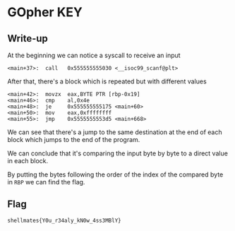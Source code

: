# GOpher KEY

## Write-up

At the beginning we can notice a syscall to receive an input

```Assembly
<main+37>:	call   0x555555555030 <__isoc99_scanf@plt>
```

After that, there's a block which is repeated but with different values

```Assembly
<main+42>:	movzx  eax,BYTE PTR [rbp-0x19]
<main+46>:	cmp    al,0x4e
<main+48>:	je     0x555555555175 <main+60>
<main+50>:	mov    eax,0xffffffff
<main+55>:	jmp    0x5555555553d5 <main+668>
```

We can see that there's a jump to the same destination at the end of each block which jumps to the end of the program.

We can conclude that it's comparing the input byte by byte to a direct value in each block.

By putting the bytes following the order of the index of the compared byte in `RBP` we can find the flag.

## Flag

`shellmates{Y0u_r34aly_kN0w_4ss3MBlY}`